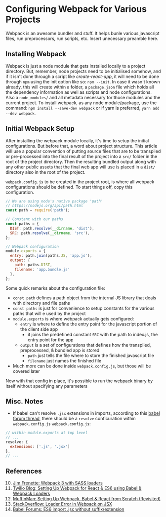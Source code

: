 Configuring Webpack for Various Projects
========================================

Webpack is an awesome bundler and stuff. It helps bunle various javascript files, run preprocessors, run scripts, etc. Insert unecessary preamble here.

Installing Webpack
------------------
Webpack is just a node module that gets installed locally to a project directory. But, remember, node projects need to be initialised somehow, and if it isn't done through a script like *create-react-app*, it will need to be done through `npm` using the init option like so: `npm --init`. In case it wasn't known already, this will create within a folder, a `package.json` file which holds all the dependency information as well as scripts and node configurations. Also a `node_modules/` and all metadata necessary for those modules and the current project. To install webpack, as any node module/package, use the command: `npm install --save-dev webpack` or if yarn is preferred, `yarn add --dev webpack`.

Initial Webpack Setup
---------------------
After installing the webpack module locally, it's time to setup the initial configurations. But before that, a word about project structure. This article will use a popular convention of putting source files that are to be transpiled or pre-processed into the final result of the project into a `src/` folder in the root of the project directory. Then the resulting bundled output along with any other public assets that the final web app will use is placed in a `dist/` directory also in the root of the project.

`webpack.config.js` to be created in the project root, is where all webpack configurations should be defined. To start things off, copy this configuration.

```js
// We are using node's native package 'path'
// https://nodejs.org/api/path.html
const path = require('path');

// Constant with our paths
const paths = {
  DIST: path.resolve(__dirname, 'dist'),
  SRC: path.resolve(__dirname, 'src'),
};

// Webpack configuration
module.exports = {
  entry: path.join(paths.JS, 'app.js'),
  output: {
    path: paths.DIST,
    filename: 'app.bundle.js'
  },
};
```
Some quick remarks about the configuration file:
- `const path` defines a path object from the internal JS library that deals with directory and file paths
- `const paths` is just for convenience to setup constants for the various paths that will e used by the project
- `module.exports` is where webpack actually gets configured:
  - `entry` is where to define the entry point for the javascript portion of the client side app
    - it joins the predefined constant `SRC` with the path to index.js, the entry point for the app
  - `output` is a set of configurations that defines how the transpiled, preprocessed, & bundled app is stored
    - `path` just tells the file where to store the finished javascript file
    - `filename` just names the finished file
- Much more can be done inside `webpack.config.js`, but those will be covered later

Now with that config in place, it's possible to run the webpack binary by itself without specifying any parameters


Misc. Notes
-----------
- If babel can't resolve `.jsx` extensions in imports, according to this [babel forum thread][14], there should be a `resolve` conficuration within `webpack.config.js`
`webpack.config.js`:
```js
// within module.exports at top level
// ...
resolve: {
  extensions: ['.js', '.jsx']
},
// ...
```

References
----------
[10]: http://jimfrenette.com/2017/11/webpack-3-sass-cssnano-autoprefixer-workflow/ "Jim Frenette: Webpack 3 with SASS loaders"
[11]: https://www.twilio.com/blog/2015/08/setting-up-react-for-es6-with-webpack-and-babel-2.html "Twilio Blog: Setting Up Webpack for React & ES6 using Babel & Webpack Loaders"
[12]: https://stanko.github.io/webpack-babel-react-revisited/ "MuffinMan: Setting Up Webpack, Babel & React from Scratch (Revisited)"
[13]: http://bit.ly/2zoKnrv "StackOverflow: Loader Error in Webpack on JSX"
[14]: http://discuss.babeljs.io/t/es6-import-jsx-without-suffix/172/2 "Babel Forums: ES6 import .jsx without suffix/extension"

10. [Jim Frenette: Webpack 3 with SASS loaders][10]
11. [Twilio Blog: Setting Up Webpack for React & ES6 using Babel & Webpack Loaders][11]
12. [MuffinMan: Setting Up Webpack, Babel & React from Scratch (Revisited)][12]
13. [StackOverflow: Loader Error in Webpack on JSX][13]
14. [Babel Forums: ES6 import .jsx without suffix/extension][14]

